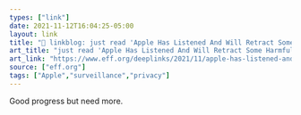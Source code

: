 ```yaml
---
types: ["link"]
date: 2021-11-12T16:04:25-05:00
layout: link
title: "🔗 linkblog: just read 'Apple Has Listened And Will Retract Some Harmful Phone-Scanning'"
art_title: "just read 'Apple Has Listened And Will Retract Some Harmful Phone-Scanning"
art_link: "https://www.eff.org/deeplinks/2021/11/apple-has-listened-and-will-retract-some-harmful-phone-scanning"
source: ["eff.org"]
tags: ["Apple","surveillance","privacy"]
---
```

Good progress but need more.
